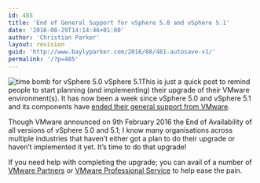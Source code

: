 ```yaml
---
id: 485
title: 'End of General Support for vSphere 5.0 and vSphere 5.1'
date: '2016-08-29T14:14:46+01:00'
author: 'Christian Parker'
layout: revision
guid: 'http://www.baylyparker.com/2016/08/481-autosave-v1/'
permalink: '/?p=485'
---
```


![time bomb for vSphere 5.0 vSphere 5.1](https://i0.wp.com/www.baylyparker.com/wp-content/uploads/2016/08/time_bomb.jpg?resize=300%2C160)This is just a quick post to remind people to start planning (and implementing) their upgrade of their VMware environment(s). It has now been a week since vSphere 5.0 and vSphere 5.1 and its components have [ended their general support from VMware](https://kb.vmware.com/kb/2145103).

Though VMware announced on 9th February 2016 the End of Availability of all versions of vSphere 5.0 and 5.1; I know many organisations across multiple industries that haven’t either got a plan to do their upgrade or haven’t implemented it yet. It’s time to do that upgrade!

If you need help with completing the upgrade; you can avail of a number of [VMware Partners](https://partnerlocator.vmware.com/) or [VMware Professional Service](http://www.vmware.com/consulting/) to help ease the pain.